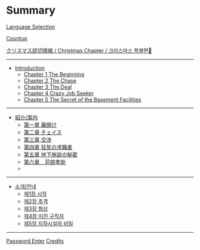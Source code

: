 # Summary
[Language Selection](README.md)

[Countup](countup.md)

[クリスマス読切情報 / Christmas Chapter / 크리스마스 특별편🎄](christmas2022.md)

---

 - [Introduction](Introduction.md)
   - [Chapter 1 The Beginning](en/ch1.md)
   - [Chapter 2 The Chase](en/ch2.md)
   - [Chapter 3 The Deal](en/ch3.md)
   - [Chapter 4 Crazy Job Seeker](en/ch4.md)
   - [Chapter 5 The Secret of the Basement Facilities]()
---
 - [紹介/案内](紹介_案内.md)
   - [第一章 幕開け](jp/ch1.md)
   - [第二章 チェイス](jp/ch2.md)
   - [第三章 交渉](jp/ch3.md)
   - [第四章 狂気の求職者](jp/ch4.md)
   - [第五章 地下施設の秘密](jp/ch5.md)
   - [第六章　苅部孝助](jp/ch6.md)
   - 
---
 - [소개/안내](소개_안내.md)
   - [제1장 시작](ko/ch1.md)
   - [제2장 추격](ko/ch2.md)
   - [제3장 협상](ko/ch3.md)
   - [제4장 미친 구직자](ko/ch4.md)
   - [제5장 지하시설의 비밀]()

---
[Password Enter](pass.md)
[Credits](Credits.md)
